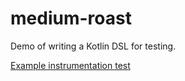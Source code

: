 # medium-roast
Demo of writing a Kotlin DSL for testing. 

[Example instrumentation test](app/src/androidTest/java/com/lastminutedevice/mediumroast/test/ExampleInstrumentedTest.kt)
